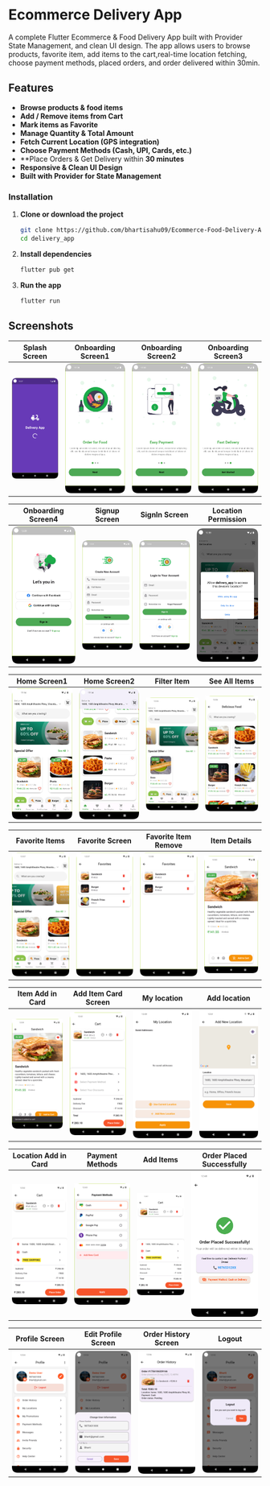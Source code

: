 # Ecommerce Delivery App

A complete Flutter Ecommerce & Food Delivery App built with Provider State Management, and clean UI design. The app allows users to browse products, favorite item, add items to the cart,real-time location fetching, choose payment methods, placed orders, and order delivered within 30min.

## Features

- **Browse products & food items**  
- **Add / Remove items from Cart**   
- **Mark items as Favorite**    
- **Manage Quantity & Total Amount**    
- **Fetch Current Location (GPS integration)**    
- **Choose Payment Methods (Cash, UPI, Cards, etc.)**    
- **Place Orders & Get Delivery within **30 minutes**  
- **Responsive & Clean UI Design**    
- **Built with **Provider** for State Management**    

### Installation

1. **Clone or download the project**
   ```bash
   git clone https://github.com/bhartisahu09/Ecommerce-Food-Delivery-App
   cd delivery_app
   ```

2. **Install dependencies**
   ```bash
   flutter pub get
   ```

3. **Run the app**
   ```bash
   flutter run
   ```

## Screenshots

| Splash Screen | Onboarding Screen1 | Onboarding Screen2 | Onboarding Screen3 |
|:---:|:---:|:---:|:---:|
| <img src="assets/screenshot1/0_splash_screen.png" width="300"> | <img src="assets/screenshot1/1.1_onboarding1.png" width="300"> | <img src="assets/screenshot1/1.2_onboarding2.png" width="300"> | <img src="assets/screenshot1/1.3_onboarding3.png" width="300"> 

| Onboarding Screen4 | Signup Screen | SignIn Screen | Location Permission |
|:---:|:---:|:---:|:---:|
| <img src="assets/screenshot1/1.4_onboarding4.png" width="300"> | <img src="assets/screenshot1/2.1_signup_screen.png" width="300"> | <img src="assets/screenshot1/2.2_signin_screen.png" width="300"> | <img src="assets/screenshot1/3_location_permission.png" width="300"> |

| Home Screen1 | Home Screen2 | Filter Item | See All Items |
|:---:|:---:|:---:|:---:|
| <img src="assets/screenshot1/3.1_home_screen1.png" width="300"> | <img src="assets/screenshot1/3.2_home_screen2.png" width="300"> | <img src="assets/screenshot1/4_filter_data.png" width="300"> | <img src="assets/screenshot1/5_see_all_data.png" width="300"> |

| Favorite Items| Favorite Screen | Favorite Item Remove | Item Details |
|:---:|:---:|:---:|:---:|
| <img src="assets/screenshot1/6_favorite1.png" width="300"> | <img src="assets/screenshot1/7_favorite_screen2.png" width="300"> | <img src="assets/screenshot1/8_favorite_data_remove3.png" width="300"> | <img src="assets/screenshot1/9_item_detail.png" width="300"> |

| Item Add in Card | Add Item Card Screen | My location | Add location |
|:---:|:---:|:---:|:---:|
| <img src="assets/screenshot1/10_item_add_card.png" width="300"> | <img src="assets/screenshot1/11_add_card_screen1.png" width="300"> | <img src="assets/screenshot1/11.1_my_location.png" width="300"> | <img src="assets/screenshot1/11.2_add_location.png" width="300"> |

| Location Add in Card| Payment Methods | Add Items | Order Placed Successfully |
|:---:|:---:|:---:|:---:|
| <img src="assets/screenshot1/11.4_location_add_card2.png" width="300"> | <img src="assets/screenshot1/12_payment_method.png" width="300"> | <img src="assets/screenshot1/13_add_card_screen2.png" width="300"> | <img src="assets/screenshot1/14_order_placed_successfully.png" width="300"> |

| Profile Screen | Edit Profile Screen | Order History Screen | Logout |
|:---:|:---:|:---:|:---:|
| <img src="assets/screenshot1/15_profile_screen1.png" width="300"> | <img src="assets/screenshot1/16_edit_profile_screen2.png" width="300"> | <img src="assets/screenshot1/17_order_history_screen.png" width="300"> | <img src="assets/screenshot1/18_logout.png" width="300"> |


